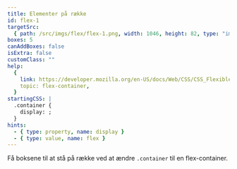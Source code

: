 ```yaml
---
title: Elementer på række
id: flex-1
targetSrc:
  { path: /src/imgs/flex/flex-1.png, width: 1046, height: 82, type: "img" }
boxes: 5
canAddBoxes: false
isExtra: false
customClass: ""
help:
  {
    link: https://developer.mozilla.org/en-US/docs/Web/CSS/CSS_Flexible_Box_Layout/Basic_Concepts_of_Flexbox#the_flex_container,
    topic: flex-container,
  }
startingCSS: |
  .container {
    display: ;
  }
hints:
  - { type: property, name: display }
  - { type: value, name: flex }
---
```


Få boksene til at stå på række ved at ændre `.container` til en flex-container.
